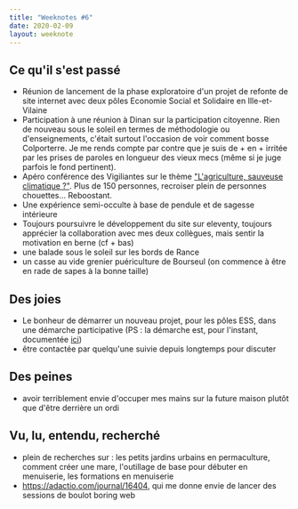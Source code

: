 ```yaml
---
title: "Weeknotes #6"
date: 2020-02-09
layout: weeknote
---
```


## Ce qu'il s'est passé

- Réunion de lancement de la phase exploratoire d'un projet de refonte de site internet avec deux pôles Economie Social et Solidaire en Ille-et-Vilaine
- Participation à une réunion à Dinan sur la participation citoyenne. Rien de nouveau sous le soleil en termes de méthodologie ou d'enseignements, c'était surtout l'occasion de voir comment bosse Colporterre. Je me rends compte par contre que je suis de + en + irritée par les prises de paroles en longueur des vieux mecs (même si je juge parfois le fond pertinent).
- Apéro conférence des Vigiliantes sur le thème ["L'agriculture, sauveuse climatique ?"](https://www.vigiliantes.fr/events/20200207-agriculture-sauveuse/). Plus de 150 personnes, recroiser plein de personnes chouettes... Reboostant.
- Une expérience semi-occulte à base de pendule et de sagesse intérieure
- Toujours poursuivre le développement du site sur eleventy, toujours apprécier la collaboration avec mes deux collègues, mais sentir la motivation en berne (cf + bas)
- une balade sous le soleil sur les bords de Rance
- un casse au vide grenier puériculture de Bourseul (on commence à être en rade de sapes à la bonne taille)


## Des joies

- Le bonheur de démarrer un nouveau projet, pour les pôles ESS, dans une démarche participative (PS : la démarche est, pour l'instant, documentée [ici](https://github.com/lassembleuse/poles-ess-phase-exploratoire))
- être contactée par quelqu'une suivie depuis longtemps pour discuter

## Des peines

- avoir terriblement envie d'occuper mes mains sur la future maison plutôt que d'être derrière un ordi

## Vu, lu, entendu, recherché

- plein de recherches sur : les petits jardins urbains en permaculture, comment créer une mare, l'outillage de base pour débuter en menuiserie, les formations en menuiserie
- https://adactio.com/journal/16404, qui me donne envie de lancer des sessions de boulot boring web